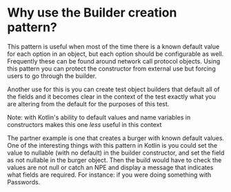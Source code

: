 # Why use the Builder creation pattern?

This pattern is useful when most of the time there is a known default value for each option in an object, but each option should be configurable as well. Frequently these can be found around network call protocol objects. Using this pattern you can protect the constructor from external use but forcing users to go through the builder. 

Another use for this is you can create test object builders that default all of the fields and it becomes clear in the context of the test exactly what you are altering from the default for the purposes of this test. 

Note: with Kotlin's ability to default values and name variables in constructors makes this one _less_ useful in this context

The partner example is one that creates a burger with known default values. One of the interesting things with this pattern in Kotlin is you could set the value to nullable (with no default) in the builder constructor, and set the field as not nullable in the burger object. Then the build would have to check the values are not null or catch an NPE and display a message that indicates what fields are required. For instance: if you were doing something with Passwords. 